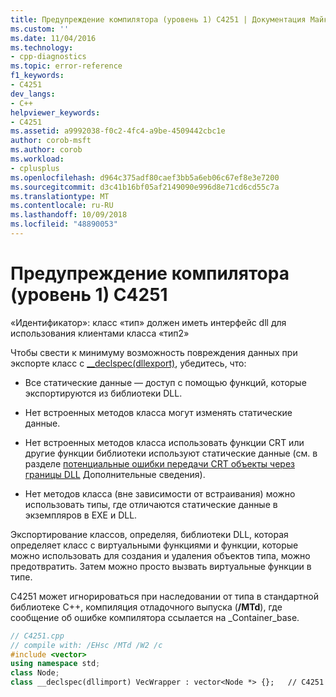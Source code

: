 ```yaml
---
title: Предупреждение компилятора (уровень 1) C4251 | Документация Майкрософт
ms.custom: ''
ms.date: 11/04/2016
ms.technology:
- cpp-diagnostics
ms.topic: error-reference
f1_keywords:
- C4251
dev_langs:
- C++
helpviewer_keywords:
- C4251
ms.assetid: a9992038-f0c2-4fc4-a9be-4509442cbc1e
author: corob-msft
ms.author: corob
ms.workload:
- cplusplus
ms.openlocfilehash: d964c375adf80caef3bb5a6eb06c67ef8e3e7200
ms.sourcegitcommit: d3c41b16bf05af2149090e996d8e71cd6cd55c7a
ms.translationtype: MT
ms.contentlocale: ru-RU
ms.lasthandoff: 10/09/2018
ms.locfileid: "48890053"
---
```

# <a name="compiler-warning-level-1-c4251"></a>Предупреждение компилятора (уровень 1) C4251

«Идентификатор»: класс «тип» должен иметь интерфейс dll для использования клиентами класса «тип2»

Чтобы свести к минимуму возможность повреждения данных при экспорте класс с [__declspec(dllexport)](../../cpp/dllexport-dllimport.md), убедитесь, что:

- Все статические данные — доступ с помощью функций, которые экспортируются из библиотеки DLL.

- Нет встроенных методов класса могут изменять статические данные.

- Нет встроенных методов класса использовать функции CRT или другие функции библиотеки используют статические данные (см. в разделе [потенциальные ошибки передачи CRT объекты через границы DLL](../../c-runtime-library/potential-errors-passing-crt-objects-across-dll-boundaries.md) Дополнительные сведения).

- Нет методов класса (вне зависимости от встраивания) можно использовать типы, где отличаются статические данные в экземпляров в EXE и DLL.

Экспортирование классов, определяя, библиотеки DLL, которая определяет класс с виртуальными функциями и функции, которые можно использовать для создания и удаления объектов типа, можно предотвратить.  Затем можно просто вызвать виртуальные функции в типе.

C4251 может игнорироваться при наследовании от типа в стандартной библиотеке C++, компиляция отладочного выпуска (**/MTd**), где сообщение об ошибке компилятора ссылается на _Container_base.

```cpp
// C4251.cpp
// compile with: /EHsc /MTd /W2 /c
#include <vector>
using namespace std;
class Node;
class __declspec(dllimport) VecWrapper : vector<Node *> {};   // C4251
```
